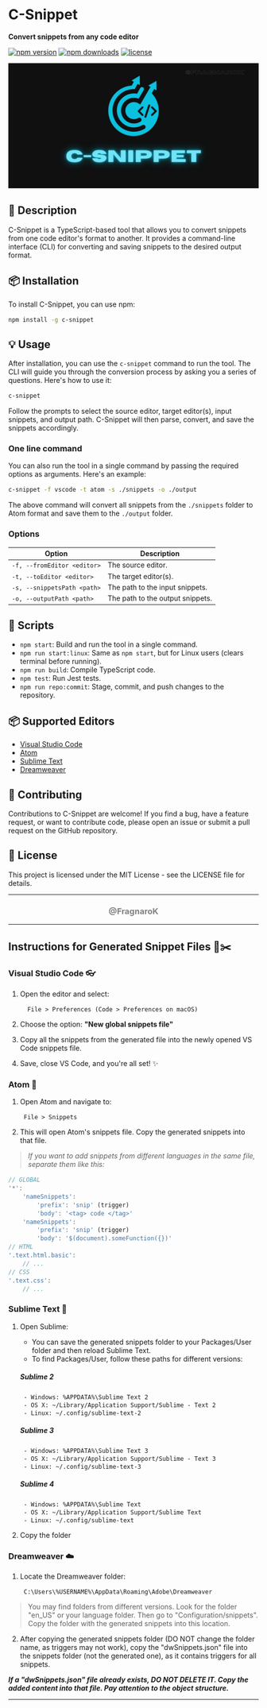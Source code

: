 # C-Snippet

**Convert snippets from any code editor**

[![npm version](https://img.shields.io/npm/v/c-snippet?style=flat-square)](https://www.npmjs.com/package/c-snippet)
[![npm downloads](https://img.shields.io/npm/dm/c-snippet?style=flat-square)](https://www.npmjs.com/package/c-snippet)
[![license](https://img.shields.io/github/license/fragnarok/c-snippet?style=flat-square)](LICENSE)


![C-Snippet Screenshot](./assets/banner.jpg)

## 🚀 Description

C-Snippet is a TypeScript-based tool that allows you to convert snippets from one code editor's format to another. It provides a command-line interface (CLI) for converting and saving snippets to the desired output format.

## 📦 Installation

To install C-Snippet, you can use npm:

```bash
npm install -g c-snippet
```

## 💡 Usage

After installation, you can use the `c-snippet` command to run the tool. The CLI will guide you through the conversion process by asking you a series of questions. Here's how to use it:

```bash
c-snippet
``` 

Follow the prompts to select the source editor, target editor(s), input snippets, and output path. C-Snippet will then parse, convert, and save the snippets accordingly.

### One line command

You can also run the tool in a single command by passing the required options as arguments. Here's an example:

```bash
c-snippet -f vscode -t atom -s ./snippets -o ./output
```

The above command will convert all snippets from the `./snippets` folder to Atom format and save them to the `./output` folder.

### Options

| Option | Description |
| --- | --- |
| `-f, --fromEditor <editor>` | The source editor. |
| `-t, --toEditor <editor>` | The target editor(s). |
| `-s, --snippetsPath <path>` | The path to the input snippets. |
| `-o, --outputPath <path>` | The path to the output snippets. |

## 📜 Scripts

- `npm start`: Build and run the tool in a single command.
- `npm run start:linux`: Same as `npm start`, but for Linux users (clears terminal before running).
- `npm run build`: Compile TypeScript code.
- `npm test`: Run Jest tests.
- `npm run repo:commit`: Stage, commit, and push changes to the repository.

## 📦 Supported Editors

- [Visual Studio Code](https://code.visualstudio.com/)
- [Atom](https://atom.io/)
- [Sublime Text](https://www.sublimetext.com/)
- [Dreamweaver](https://www.adobe.com/products/dreamweaver.html)


## 🤝 Contributing

Contributions to C-Snippet are welcome! If you find a bug, have a feature request, or want to contribute code, please open an issue or submit a pull request on the GitHub repository.

## 📄 License

This project is licensed under the MIT License - see the LICENSE file for details.

---

<h3 align="center" style="color: gray">@FragnaroK</h3>

---

## Instructions for Generated Snippet Files 📝✂️

### Visual Studio Code 👓

1. Open the editor and select:

         File > Preferences (Code > Preferences on macOS)


2. Choose the option: **"New global snippets file"**

3. Copy all the snippets from the generated file into the newly opened VS Code snippets file.

4. Save, close VS Code, and you're all set! ✨

### Atom 🚀

1. Open Atom and navigate to:

        File > Snippets


2. This will open Atom's snippets file. Copy the generated snippets into that file.

> *If you want to add snippets from different languages in the same file, separate them like this:*

```javascript
// GLOBAL 
'*':
    'nameSnippets':
        'prefix': 'snip' (trigger)
        'body': '<tag> code </tag>'
    'nameSnippets':
        'prefix': 'snip' (trigger)
        'body': '$(document).someFunction({})'
// HTML
'.text.html.basic':
    // ...
// CSS
'.text.css':
    // ...
```
### Sublime Text 📄
1. Open Sublime:

    - You can save the generated snippets folder to your Packages/User folder and then reload Sublime Text.
    - To find Packages/User, follow these paths for different versions:

    ##### Sublime 2

        - Windows: %APPDATA%\Sublime Text 2
        - OS X: ~/Library/Application Support/Sublime - Text 2
        - Linux: ~/.config/sublime-text-2

    ##### Sublime 3

        - Windows: %APPDATA%\Sublime Text 3
        - OS X: ~/Library/Application Support/Sublime - Text 3
        - Linux: ~/.config/sublime-text-3

    ##### Sublime 4

        - Windows: %APPDATA%\Sublime Text
        - OS X: ~/Library/Application Support/Sublime Text
        - Linux: ~/.config/sublime-text 

2. Copy the folder




### Dreamweaver ☁️

1. Locate the Dreamweaver folder:

        C:\Users\%USERNAME%\AppData\Roaming\Adobe\Dreamweaver

> You may find folders from different versions. Look for the folder "en_US" or your language folder. Then go to "Configuration/snippets". Copy the folder with the generated snippets into this location.

2. After copying the generated snippets folder (DO NOT change the folder name, as triggers may not work), copy the "dwSnippets.json" file into the snippets folder (not the generated one), as it contains triggers for all snippets.

***If a "dwSnippets.json" file already exists, DO NOT DELETE IT. Copy the added content into that file. Pay attention to the object structure.***

---
